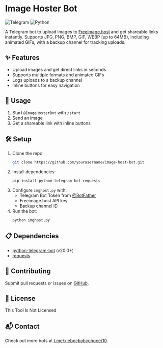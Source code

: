
# Image Hoster Bot

![Telegram](https://img.shields.io/badge/Telegram-Bot-blue?logo=telegram) ![Python](https://img.shields.io/badge/Python-3.8+-blue?logo=python)

A Telegram bot to upload images to [Freeimage.host](https://freeimage.host/) and get shareable links instantly. Supports JPG, PNG, BMP, GIF, WEBP (up to 64MB), including animated GIFs, with a backup channel for tracking uploads.

## ✨ Features
- Upload images and get direct links in seconds
- Supports multiple formats and animated GIFs
- Logs uploads to a backup channel
- Inline buttons for easy navigation

## 🚀 Usage
1. Start `@ImageHosterBot` with `/start`
2. Send an image
3. Get a shareable link with inline buttons

## 🛠️ Setup
1. Clone the repo:
   ```bash
   git clone https://github.com/yourusername/image-host-bot.git
   ```
2. Install dependencies:
   ```bash
   pip install python-telegram-bot requests
   ```
3. Configure `imghost.py` with:
   - Telegram Bot Token from [@BotFather](https://t.me/BotFather)
   - Freeimage.host API key
   - Backup channel ID
4. Run the bot:
   ```bash
   python imghost.py
   ```

## 📋 Dependencies
- [python-telegram-bot](https://python-telegram-bot.readthedocs.io/) (v20.0+)
- [requests](https://requests.readthedocs.io/)

## 🤝 Contributing
Submit pull requests or issues on [GitHub](https://github.com/ZenSlashBS/image-hoster-bot).

## 📜 License
This Tool Is Not Licensed

## 📬 Contact
Check out more bots at [t.me/xiebocbobcohoce/10](https://t.me/xiebocbobcohoce/10).
